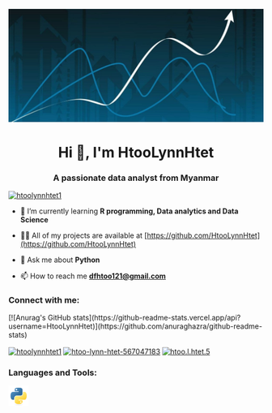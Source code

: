 ![Alpha zeec](https://github.com/HtooLynnHtet/HtooLynnHtet/blob/main/photo_2021-08-22_09-44-26%20(2).jpg)
<h1 align="center">Hi 👋, I'm HtooLynnHtet</h1>
<h3 align="center">A passionate data analyst from Myanmar</h3>

<p align="left"> <a href="https://twitter.com/htoolynnhtet1" target="blank"><img src="https://img.shields.io/twitter/follow/htoolynnhtet1?logo=twitter&style=for-the-badge" alt="htoolynnhtet1" /></a> </p>

- 🌱 I’m currently learning **R programming, Data analytics and Data Science**

- 👨‍💻 All of my projects are available at [https://github.com/HtooLynnHtet](https://github.com/HtooLynnHtet)

- 💬 Ask me about **Python**

- 📫 How to reach me **dfhtoo121@gmail.com**

<h3 align="left">Connect with me:</h3>
[![Anurag's GitHub stats](https://github-readme-stats.vercel.app/api?username=HtooLynnHtet)](https://github.com/anuraghazra/github-readme-stats)
<p align="left">
<a href="https://twitter.com/htoolynnhtet1" target="blank"><img align="center" src="https://raw.githubusercontent.com/rahuldkjain/github-profile-readme-generator/master/src/images/icons/Social/twitter.svg" alt="htoolynnhtet1" height="30" width="40" /></a>
<a href="https://linkedin.com/in/htoo-lynn-htet-567047183" target="blank"><img align="center" src="https://raw.githubusercontent.com/rahuldkjain/github-profile-readme-generator/master/src/images/icons/Social/linked-in-alt.svg" alt="htoo-lynn-htet-567047183" height="30" width="40" /></a>
<a href="https://fb.com/htoo.l.htet.5" target="blank"><img align="center" src="https://raw.githubusercontent.com/rahuldkjain/github-profile-readme-generator/master/src/images/icons/Social/facebook.svg" alt="htoo.l.htet.5" height="30" width="40" /></a>
</p>

<h3 align="left">Languages and Tools:</h3>
<p align="left"> <a href="https://www.python.org" target="_blank"> <img src="https://raw.githubusercontent.com/devicons/devicon/master/icons/python/python-original.svg" alt="python" width="40" height="40"/> </a> </p>

